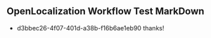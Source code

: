 ## OpenLocalization Workflow Test MarkDown
* d3bbec26-4f07-401d-a38b-f16b6ae1eb90 
thanks!<!--HONumber=Mar16_HO3-->
